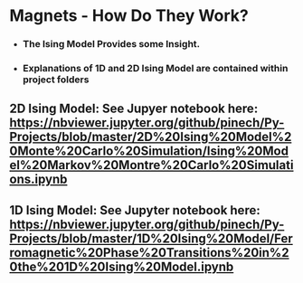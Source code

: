 # Magnets - How Do They Work? 
* ### The Ising Model Provides some Insight. 
* ### Explanations of 1D and 2D Ising Model are contained within project folders 


## 2D Ising Model: See Jupyer notebook here: https://nbviewer.jupyter.org/github/pinech/Py-Projects/blob/master/2D%20Ising%20Model%20Monte%20Carlo%20Simulation/Ising%20Model%20Markov%20Montre%20Carlo%20Simulations.ipynb

## 1D Ising Model: See Jupyter notebook here: https://nbviewer.jupyter.org/github/pinech/Py-Projects/blob/master/1D%20Ising%20Model/Ferromagnetic%20Phase%20Transitions%20in%20the%201D%20Ising%20Model.ipynb


